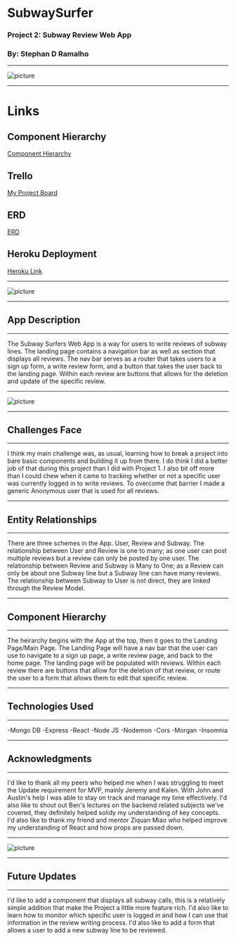 # SubwaySurfer

### Project 2: Subway Review Web App

### By: Stephan D Ramalho

---

![picture](https://static01.nyt.com/packages/flash/photo/20090610-Lens-Showcase-SubwayArt/016-20090610-Showcase-SubwayArt.jpg)

---

# Links

## Component Hierarchy

[Component Hierarchy](https://lucid.app/lucidchart/e9698d3c-e009-4e7d-ac34-87f849b5572b/edit?viewport_loc=-21%2C64%2C1560%2C756%2C0_0&invitationId=inv_b7f22fc4-0ce5-498a-a2b3-58a97358ad39)

## Trello

[My Project Board](https://trello.com/invite/b/poozAc5o/ATTI56f231de0694f4e9c084f1d216926f18266D4040/subway-surfer)

## ERD

[ERD](https://drive.google.com/file/d/1Nqq-NP9CVvOiskwQ7pi0_ouXn9zHwBCn/view?usp=sharing)

## Heroku Deployment

[Heroku Link](https://subway-surfers2022.herokuapp.com/)

---

![picture](https://imgur.com/oa5R5Va.png)

---

## App Description

---

The Subway Surfers Web App is a way for users to write reviews of subway lines.
The landing page contains a navigation bar as well as section that displays all reviews. The nav bar serves as a router that takes users to a sign up form, a write review form, and a button that takes the user back to the landing page. Within each review are buttons that allows for the deletion and update of the specific review.

---

![picture](https://imgur.com/whjJ6jN.png)

---

## Challenges Face

---

I think my main challenge was, as usual, learning how to break a project into bare basic components and building it up from there. I do think I did a better job of that during this project than I did with Project 1. I also bit off more than I could chew when it came to tracking whether or not a specific user was currently logged in to write reviews. To overcome that barrier I made a generic Anonymous user that is used for all reviews.

---

## Entity Relationships

---

There are three schemes in the App. User, Review and Subway.
The relationship between User and Review is one to many; as one user can post multiple reviews but a review can only be posted by one user. The relationship between Review and Subway is Many to One; as a Review can only be about one Subway line but a Subway line can have many reviews. The relationship between Subway to User is not direct, they are linked through the Review Model.

---

## Component Hierarchy

---

The heirarchy begins with the App at the top, then it goes to the Landing Page/Main Page. The Landing Page will have a nav bar that the user can use to navigate to a sign up page, a write review page, and back to the home page. The landing page will be populated with reviews. Within each review there are buttons that allow for the deletion of that review, or route the user to a form that allows them to edit that specific review.

---

## Technologies Used

---

-Mongo DB
-Express
-React
-Node JS
-Nodemon
-Cors
-Morgan
-Insomnia

---

## Acknowledgments

---

I'd like to thank all my peers who helped me when I was struggling to meet the Update requirement for MVP, mainly Jeremy and Kalen. With John and Austin's help I was able to stay on track and manage my time effectively. I'd also like to shout out Ben's lectures on the backend related subjects we've covered, they definitely helped solidy my understanding of key concepts. I'd also like to thank
my friend and mentor Ziquan Miao who helped improve my understanding of React and how props are passed down.

---

![picture](https://imgur.com/Ix56Cuo.png)

---

## Future Updates

---

I'd like to add a component that displays all subway calls, this is a relatively simple addition that make the Project a little more feature rich. I'd also like to learn how to monitor which specific user is logged in and how I can use that information in the review writing process. I'd also like to add a form that allows a user to add a new subway line to be reviewed.
